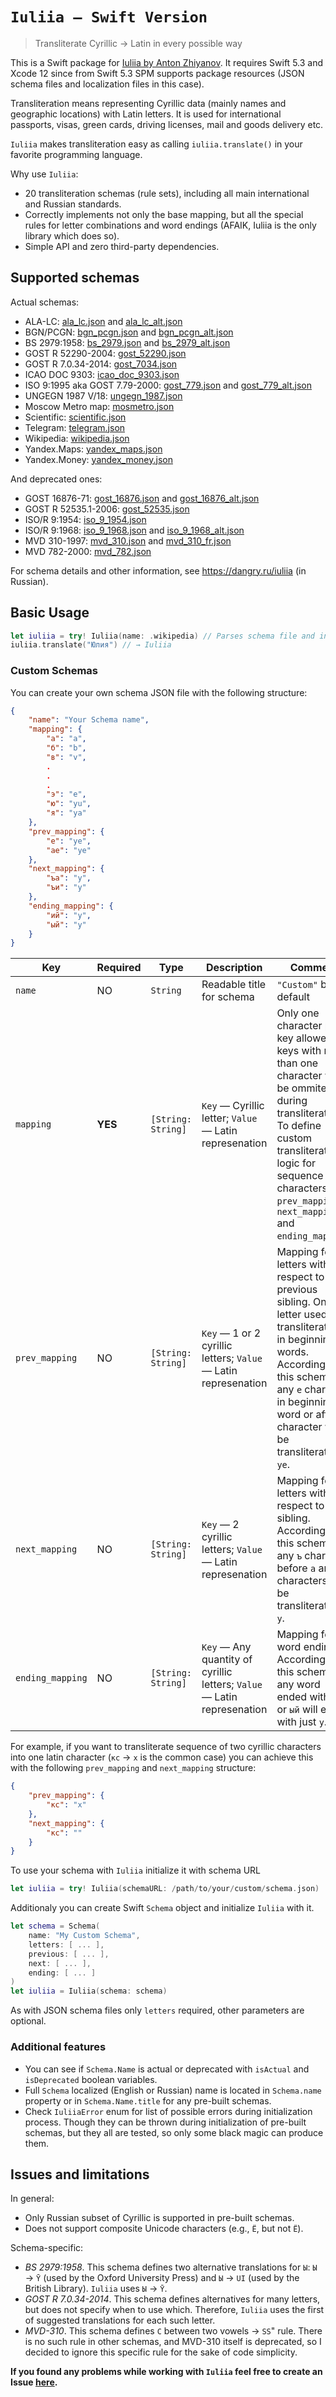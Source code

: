 # `Iuliia — Swift Version`

> Transliterate Cyrillic → Latin in every possible way

This is a Swift package for [Iuliia by Anton Zhiyanov](https://github.com/nalgeon/iuliia). It requires Swift 5.3 and Xcode 12 since from Swift 5.3 SPM supports package resources (JSON schema files and localization files in this case).

Transliteration means representing Cyrillic data (mainly names and geographic locations) with Latin letters. It is used for international passports, visas, green cards, driving licenses, mail and goods delivery etc.

`Iuliia` makes transliteration easy as calling `iuliia.translate()` in your favorite programming language.

Why use `Iuliia`:

-   20 transliteration schemas (rule sets), including all main international and Russian standards.
-   Correctly implements not only the base mapping, but all the special rules for letter combinations and word endings (AFAIK, Iuliia is the only library which does so).
-   Simple API and zero third-party dependencies.

## Supported schemas

Actual schemas:

-   ALA-LC: [ala_lc.json](Sources/Iuliia/Resources/Schemas/ala_lc.json) and [ala_lc_alt.json](Sources/Iuliia/Resources/Schemas/ala_lc_alt.json)
-   BGN/PCGN: [bgn_pcgn.json](Sources/Iuliia/Resources/Schemas/bgn_pcgn.json) and [bgn_pcgn_alt.json](Sources/Iuliia/Resources/Schemas/bgn_pcgn_alt.json)
-   BS 2979:1958: [bs_2979.json](Sources/Iuliia/Resources/Schemas/bs_2979.json) and [bs_2979_alt.json](Sources/Iuliia/Resources/Schemas/bs_2979_alt.json)
-   GOST R 52290-2004: [gost_52290.json](Sources/Iuliia/Resources/Schemas/gost_52290.json)
-   GOST R 7.0.34-2014: [gost_7034.json](Sources/Iuliia/Resources/Schemas/gost_7034.json)
-   ICAO DOC 9303: [icao_doc_9303.json](Sources/Iuliia/Resources/Schemas/icao_doc_9303.json)
-   ISO 9:1995 aka GOST 7.79-2000: [gost_779.json](Sources/Iuliia/Resources/Schemas/gost_779.json) and [gost_779_alt.json](Sources/Iuliia/Resources/Schemas/gost_779_alt.json)
-   UNGEGN 1987 V/18: [ungegn_1987.json](Sources/Iuliia/Resources/Schemas/ungegn_1987.json)
-   Moscow Metro map: [mosmetro.json](Sources/Iuliia/Resources/Schemas/mosmetro.json)
-   Scientific: [scientific.json](Sources/Iuliia/Resources/Schemas/scientific.json)
-   Telegram: [telegram.json](Sources/Iuliia/Resources/Schemas/telegram.json)
-   Wikipedia: [wikipedia.json](Sources/Iuliia/Resources/Schemas/wikipedia.json)
-   Yandex.Maps: [yandex_maps.json](Sources/Iuliia/Resources/Schemas/yandex_maps.json)
-   Yandex.Money: [yandex_money.json](Sources/Iuliia/Resources/Schemas/yandex_money.json)

And deprecated ones:

-   GOST 16876-71: [gost_16876.json](Sources/Iuliia/Resources/Schemas/gost_16876.json) and [gost_16876_alt.json](Sources/Iuliia/Resources/Schemas/gost_16876_alt.json)
-   GOST R 52535.1-2006: [gost_52535.json](Sources/Iuliia/Resources/Schemas/gost_52535.json)
-   ISO/R 9:1954: [iso_9_1954.json](Sources/Iuliia/Resources/Schemas/iso_9_1954.json)
-   ISO/R 9:1968: [iso_9_1968.json](Sources/Iuliia/Resources/Schemas/iso_9_1968.json) and [iso_9_1968_alt.json](Sources/Iuliia/Resources/Schemas/iso_9_1968_alt.json)
-   MVD 310-1997: [mvd_310.json](Sources/Iuliia/Resources/Schemas/mvd_310.json) and [mvd_310_fr.json](Sources/Iuliia/Resources/Schemas/mvd_310_fr.json)
-   MVD 782-2000: [mvd_782.json](Sources/Iuliia/Resources/Schemas/mvd_782.json)

For schema details and other information, see <https://dangry.ru/iuliia> (in Russian).

## Basic Usage

```swift
let iuliia = try! Iuliia(name: .wikipedia) // Parses schema file and initializes Schema
iuliia.translate("Юлия") // → Iuliia
```

### Custom Schemas

You can create your own schema JSON file with the following structure:

```json
{
    "name": "Your Schema name", 
    "mapping": {
        "а": "a",
        "б": "b",
        "в": "v",
        .
        .
        .
        "э": "e",
        "ю": "yu",
        "я": "ya"
    },
    "prev_mapping": {
        "е": "ye",
        "ае": "ye"
    },
    "next_mapping": {
        "ъа": "y",
        "ъи": "y"
    },
    "ending_mapping": {
        "ий": "y",
        "ый": "y"
    }
}
```
Key | Required | Type | Description | Comment
--- | --- | --- | --- | ---
`name` | NO | `String` | Readable title for schema | `"Custom"` by default
`mapping` | **YES** | `[String: String]` | `Key` — Cyrillic letter; `Value` — Latin represenation |  Only one character per key allowed, keys with more than one character will be ommited during transliteration. To define custom transliteration logic for sequence of characters use `prev_mapping`, `next_mapping` and `ending_mapping`.
`prev_mapping` | NO | `[String: String]` |  `Key` — 1 or 2 cyrillic letters; `Value` — Latin represenation | Mapping for letters with respect to previous sibling. One letter used for transliteration in beginning of words. According to this schema any `е` character in beginning of word or after `а` character will be transliterated to `ye`.
`next_mapping` | NO | `[String: String]` | `Key` — 2 cyrillic letters; `Value` — Latin represenation | Mapping for letters with respect to next sibling. According to this schema any `ъ` character before `а` and `и` characters will be transliterated to `y`.
`ending_mapping` | NO | `[String: String]` | `Key` — Any quantity of cyrillic letters; `Value` — Latin represenation | Mapping for word endings. According to this schema any word ended with `ий` or `ый` will end with just `y`.

For example, if you want to transliterate sequence of two cyrillic characters into one latin character (`кс` → `x` is the common case) you can achieve this with the following `prev_mapping` and `next_mapping` structure:

```json
{
    "prev_mapping": {
        "кс": "x"
    },
    "next_mapping": {
        "кс": ""
    }
}
```

To use your schema with `Iuliia` initialize it with schema URL

```swift
let iuliia = try! Iuliia(schemaURL: /path/to/your/custom/schema.json)
```

Additionaly you can create Swift `Schema` object and initialize `Iuliia` with it.

```swift
let schema = Schema(
    name: "My Custom Schema",
    letters: [ ... ],
    previous: [ ... ],
    next: [ ... ],
    ending: [ ... ]
)
let iuliia = Iuliia(schema: schema)
```

As with JSON schema files only `letters` required, other parameters are optional.

### Additional features

- You can see if `Schema.Name` is actual or deprecated with `isActual` and `isDeprecated` boolean variables.
- Full `Schema` localized (English or Russian) name is located in `Schema.name` property or in `Schema.Name.title` for any pre-built schemas.
- Check `IuliiaError` enum for list of possible errors during initialization process. Though they can be thrown during initialization of pre-built schemas, but they all are tested, so only some black magic can produce them. 

## Issues and limitations

In general:

-   Only Russian subset of Cyrillic is supported in pre-built schemas.
-   Does not support composite Unicode characters (e.g., `Ё`, but not `Ё`).

Schema-specific:

-   *BS 2979:1958*. This schema defines two alternative translations for `Ы`: `Ы` → `Ȳ` (used by the Oxford University Press) and `Ы` → `UI` (used by the British Library). `Iuliia` uses `Ы` → `Ȳ`.
-   *GOST R 7.0.34-2014*. This schema defines alternatives for many letters, but does not specify when to use which. Therefore, `Iuliia` uses the first of suggested translations for each such letter.
-   *MVD-310*. This schema defines `С` between two vowels → `SS`" rule. There is no such rule in other schemas, and MVD-310 itself is deprecated, so I decided to ignore this specific rule for the sake of code simplicity.

**If you found any problems while working with `Iuliia` feel free to create an Issue [here](https://github.com/petertretyakov/Iuliia/issues).**
